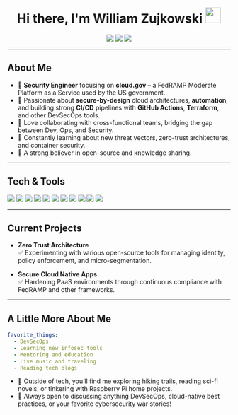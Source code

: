 
<h1 align="center">Hi there, I'm William Zujkowski <img src="https://media.giphy.com/media/hvRJCLFzcasrR4ia7z/giphy.gif" width="35px"></h1>

<p align="center">
  <a href="https://fedramp.gov"><img src="https://img.shields.io/badge/Cloud%20Security-FedRAMP%20Moderate-informational?style=flat&logo=Cloudflare&color=orange" /></a>
  <a href="https://cloud.gov"><img src="https://img.shields.io/badge/Platform--as--a--Service-Cloud.gov-informational?style=flat&logo=Amazon%20AWS&color=blue" /></a>
  <img src="https://img.shields.io/badge/DevSecOps-Automation-informational?style=flat&logo=Docker&color=pink" />
</p>

---

## About Me

- :closed_lock_with_key: **Security Engineer** focusing on **cloud.gov** – a FedRAMP Moderate Platform as a Service used by the US government.
- :satellite: Passionate about **secure-by-design** cloud architectures, **automation**, and building strong **CI/CD** pipelines with **GitHub Actions**, **Terraform**, and other DevSecOps tools.
- :handshake: Love collaborating with cross-functional teams, bridging the gap between Dev, Ops, and Security.
- :brain: Constantly learning about new threat vectors, zero-trust architectures, and container security.
- :raised_hands: A strong believer in open-source and knowledge sharing.

---

## Tech & Tools

<p align="left">
  <!-- Programming Languages -->
  <img src="https://img.shields.io/badge/Python-3776AB?style=for-the-badge&logo=python&logoColor=white" />
  <img src="https://img.shields.io/badge/Bash-4EAA25?style=for-the-badge&logo=gnu-bash&logoColor=white" />

  <!-- Cloud Platforms -->
  <img src="https://img.shields.io/badge/AWS-232F3E?style=for-the-badge&logo=amazon-aws&logoColor=white" />
  <img src="https://img.shields.io/badge/Azure-0089D6?style=for-the-badge&logo=microsoft-azure&logoColor=white" />

  <!-- Security Tools -->
  <img src="https://img.shields.io/badge/Splunk-000000?style=for-the-badge&logo=splunk&logoColor=white" />
  <img src="https://img.shields.io/badge/Tenable-009EC2?style=for-the-badge&logoColor=white" />
  <img src="https://img.shields.io/badge/Wazuh-E02020?style=for-the-badge&logoColor=white" />
  <img src="https://img.shields.io/badge/OWASP%20ZAP-000000?style=for-the-badge&logo=owasp&logoColor=white" />
  <img src="https://img.shields.io/badge/Snyk-4C4A73?style=for-the-badge&logo=snyk&logoColor=white" />
  <img src="https://img.shields.io/badge/Burp%20Suite-FF703F?style=for-the-badge&logo=PortSwigger&logoColor=white" />
  <img src="https://img.shields.io/badge/Nmap-004080?style=for-the-badge&logoColor=white" />
</p>

---

## Current Projects

- **Zero Trust Architecture**  
  :white_check_mark: Experimenting with various open-source tools for managing identity, policy enforcement, and micro-segmentation.

- **Secure Cloud Native Apps**  
  :white_check_mark: Hardening PaaS environments through continuous compliance with FedRAMP and other frameworks.

---

## A Little More About Me

```yaml
favorite_things:
  - DevSecOps
  - Learning new infosec tools
  - Mentoring and education
  - Live music and traveling
  - Reading tech blogs
```

- :blue_heart: Outside of tech, you’ll find me exploring hiking trails, reading sci-fi novels, or tinkering with Raspberry Pi home projects.
- :speech_balloon: Always open to discussing anything DevSecOps, cloud-native best practices, or your favorite cybersecurity war stories!
